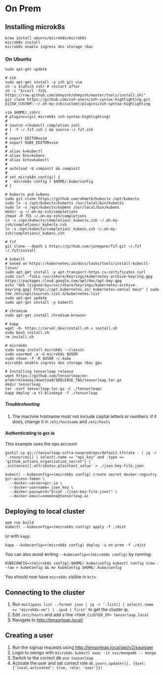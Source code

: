 # On Prem

## Installing microk8s

```
brew install ubuntu/microk8s/microk8s
microk8s install
microk8s enable ingress dns storage rbac
```

### On Ubuntu

```
sudo apt-get update

# zsh
sudo apt-get install -y zsh git vim
ch -s $(which zsh) # restart after
sh -c "$(curl -fsSL https://raw.github.com/ohmyzsh/ohmyzsh/master/tools/install.sh)"
git clone https://github.com/zsh-users/zsh-syntax-highlighting.git ${ZSH_CUSTOM:-~/.oh-my-zsh/custom}/plugins/zsh-syntax-highlighting

vim $HOME/.zshrc
# plugins=(git microk8s zsh-syntax-highlighting)
#
# source <(kubectl completion zsh)
# [ -f ~/.fzf.zsh ] && source ~/.fzf.zsh
#
# export EDITOR=vim
# export KUBE_EDITOR=vim
#
# alias k=kubectl
# alias kns=kubens
# alias kctx=kubectl
#
# autoload -U compinit && compinit
#
# set_microk8s_config() {
#   microk8s config > $HOME/.kube/config
# }

# kubectx and kubens
sudo git clone https://github.com/ahmetb/kubectx /opt/kubectx
sudo ln -s /opt/kubectx/kubectx /usr/local/bin/kubectx
sudo ln -s /opt/kubectx/kubens /usr/local/bin/kubens
mkdir -p ~/.oh-my-zsh/completions
chmod -R 755 ~/.oh-my-zsh/completions
ln -s /opt/kubectx/completion/_kubectx.zsh ~/.oh-my-zsh/completions/_kubectx.zsh
ln -s /opt/kubectx/completion/_kubens.zsh ~/.oh-my-zsh/completions/_kubens.zsh

# fzf
git clone --depth 1 https://github.com/junegunn/fzf.git ~/.fzf
~/.fzf/install

# kubectl
# based on https://kubernetes.io/docs/tasks/tools/install-kubectl-linux/
sudo apt-get install -y apt-transport-https ca-certificates curl
sudo curl -fsSLo /usr/share/keyrings/kubernetes-archive-keyring.gpg https://packages.cloud.google.com/apt/doc/apt-key.gpg
echo "deb [signed-by=/usr/share/keyrings/kubernetes-archive-keyring.gpg] https://apt.kubernetes.io/ kubernetes-xenial main" | sudo tee /etc/apt/sources.list.d/kubernetes.list
sudo apt-get update
sudo apt-get install -y kubectl

# chromium
sudo apt-get install chromium-browser

# kapp
wget -O- https://carvel.dev/install.sh > install.sh
sudo bash install.sh
rm install.sh

# microk8s
sudo snap install microk8s --classic
sudo usermod -a -G microk8s $USER
sudo chown -f -R $USER ~/.kube
microk8s enable ingress dns storage rbac gpu

# Installing tensorleap release
wget https://github.com/tensorleap/on-prem/releases/download/$RELEASE_TAG/tensorleap.tar.gz
mkdir tensorleap
tar -xzvf tensorleap.tar.gz -C ./tensorleap/
kapp deploy -a tl-blinkeye -f ./tensorleap
```

##### Troubleshooting

1. The machine hostname must not include capital letters or numbers. if it does, change it in `/etc/hostname` and `/etc/hosts`

#### Authenticating to gcr.io

This example uses the ops account

```
gsutil cp gs://tensorleap-infra-nonprod/ops/default.tfstate - | jq -r '.resources[] | select(.name == "ops_key" and .type == "github_actions_organization_secret") | .instances[].attributes.plaintext_value' > ./json-key-file.json

kubectl --kubeconfig=<(microk8s config) create secret docker-registry gcr-access-token \
  --docker-server=gcr.io \
  --docker-username=_json_key \
  --docker-password="$(cat ./json-key-file.json)" \
  --docker-email=someone@tensorleap.ai
```

## Deploying to local cluster

```
npm run build
kubectl --kubeconfig=<(microk8s config) apply -f ./dist
```

or with `kapp`:

```
kapp --kubeconfig=<(microk8s config) deploy -a on-prem -f ./dist
```

You can also avoid writing `--kubeconfig=<(microk8s config)` by running:

```
KUBECONFIG=<(microk8s config):$HOME/.kube/config kubectl config view --raw > kubeConfig && mv kubeConfig $HOME/.kube/config
```

You should now have `microk8s` visible in `kctx`

## Connecting to the cluster

1. Run `multipass list --format json | jq -r '.list[] | select(.name == "microk8s-vm") | .ipv4 | first'` to get the cluster ip.
2. Edit `/etc/hosts` and add a line `<YOUR_CLUSTER_IP> tensorleap.local`
3. Navigate to http://tensorleap.local/

## Creating a user

1. Run the signup requests using http://tensorleap.local/api/v2/swagger
2. Login to mongo with `microk8s kubectl exec -it svc/mongodb -- mongo`
3. Switch to the correct db `use tensorleap`
4. Activate the user and set correct role `db.users.update({}, {$set: {'local.activated': true, role: 'user'}})`
